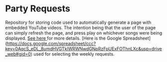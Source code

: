 # Party Requests #

Repository for storing code used to automatically generate a page with embedded YouTube videos. The intention being that the user of the page can simply refresh the page, and press play on whichever songs were being displayed. [See here ](http://www.jamesralexander.com/blog/content/making-dance-requests-with-python) for more details. [Here is the Google Spreadsheet] (https://docs.google.com/spreadsheet/ccc?key=0AqcS_eDL_8umdHVGTklWRWNwdGNpRzFpUExFOThnLXc&usp=drive_web#gid=0) used for selecting the weekly requests.
